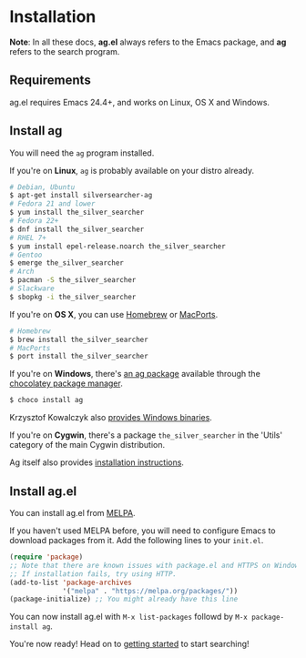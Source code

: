 # Installation

**Note**: In all these docs, **ag.el** always refers to the Emacs package,
and **ag** refers to the search program.

## Requirements

ag.el requires Emacs 24.4+, and works on Linux, OS X and Windows.

## Install ag

You will need the `ag` program installed.

If you're on **Linux**, `ag` is probably available on your distro
already.

```bash
# Debian, Ubuntu
$ apt-get install silversearcher-ag
# Fedora 21 and lower
$ yum install the_silver_searcher
# Fedora 22+
$ dnf install the_silver_searcher
# RHEL 7+
$ yum install epel-release.noarch the_silver_searcher
# Gentoo
$ emerge the_silver_searcher
# Arch
$ pacman -S the_silver_searcher
# Slackware
$ sbopkg -i the_silver_searcher
```

If you're on **OS X**, you can use [Homebrew](http://brew.sh/) or
[MacPorts](https://www.macports.org/).

``` bash
# Homebrew
$ brew install the_silver_searcher
# MacPorts
$ port install the_silver_searcher
```

If you're on **Windows**, there's
[an ag package](https://chocolatey.org/packages/ag) available through
the [chocolatey package manager](https://chocolatey.org/).

```bash
$ choco install ag
```

Krzysztof Kowalczyk also
[provides Windows binaries](http://blog.kowalczyk.info/software/the-silver-searcher-for-windows.html).

If you're on **Cygwin**, there's a package `the_silver_searcher` in
the 'Utils' category of the main Cygwin distribution.

Ag itself also provides
[installation instructions](https://github.com/ggreer/the_silver_searcher#installing).

## Install ag.el

You can install ag.el from [MELPA](http://melpa.org/).

If you haven't used MELPA before, you will need to configure Emacs to
download packages from it. Add the following lines to your `init.el`.

``` lisp
(require 'package)
;; Note that there are known issues with package.el and HTTPS on Windows.
;; If installation fails, try using HTTP.
(add-to-list 'package-archives
             '("melpa" . "https://melpa.org/packages/"))
(package-initialize) ;; You might already have this line
```

You can now install ag.el with `M-x list-packages` followd by `M-x
package-install ag`.

You're now ready! Head on to
[getting started](getting_started.md) to start searching!
